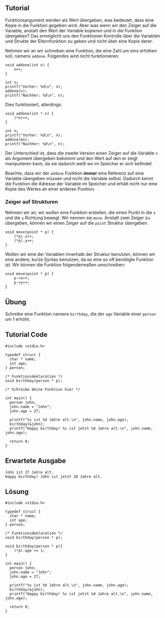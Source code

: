 Tutorial
--------

Funktionsargument werden als Wert übergeben, was bedeutet, dass eine Kopie in die Funktion gegeben wird. Aber was wenn wir den Zeiger auf die Variable, anstatt den Wert der Variable kopieren und in die Funktion übergeben? Das ermöglicht uns den Funktionen Kontrolle über die Variablen und Strukte der Elternfunktion zu geben und nicht über eine Kopie derer.

Nehmen wir an wir schreiben eine Funktion, die eine Zahl um eins erhöhen soll, namens `addone`. Folgendes wird nicht funktionieren:

    void addone(int n) {
        n++;
    }

    int n;
    printf("Vorher: %d\n", n);
    addone(n);
    printf("Nachher: %d\n", n);

Dies funktioniert, allerdings:

    void addone(int * n) {
        (*n)++;
    }

    int n;
    printf("Vorher: %d\n", n);
    addone(&n);
    printf("Nachher: %d\n", n);

Der Unterschied ist, dass die zweite Version einen Zeiger auf die Variable `n` als Argument übergeben bekommt und den Wert auf den er zeigt manipulieren kann, da sie dadurch weiß wo im Speicher er sich befindet.

Beachte, dass wir der `addone` Funktion **immer** eine Referenz auf eine Variable übergeben müssen und nicht die Variable selbst. Dadurch kennt die Funktion die Adresse der Variable im Speicher und erhält nicht nur eine Kopie des Wertes an einer anderen Position.

### Zeiger auf Strukturen

Nehmen wir an, wir wollen eine Funktion erstellen, die einen Punkt in die `x` und die `y` Richtung bewegt. Wir nennen sie `move`. Anstatt zwei Zeiger zu übergeben, können wir einen Zeiger auf die `point` Struktur übergeben.

    void move(point * p) {
        (*p).x++;
        (*p).y++;
    }

Wollen wir eine der Variablen innerhalb der Struktur benutzen, können wir eine andere, kurze Syntax benutzen, da es eine so oft benötigte Funktion ist.  Wir können die Funktion folgendermaßen umschreiben: 

    void move(point * p) {
        p->x++;
        p->y++;
    }

Übung
-----

Schreibe eine Funktion namens `birthday`, die der `age` Variable einer `person` um 1 erhöht.

Tutorial Code
-------------

    #include <stdio.h>

    typedef struct {
      char * name;
      int age;
    } person;

    /* Funktionsdeklaration */
    void birthday(person * p);

    /* Schreibe deine Funktion hier */

    int main() {
      person john;
      john.name = "John";
      john.age = 27;

      printf("%s ist %d Jahre alt.\n", john.name, john.age);
      birthday(&john);
      printf("Happy birthday! %s ist jetzt %d Jahre alt.\n", john.name, john.age);

      return 0;
    }

Erwartete Ausgabe
-----------------

    John ist 27 Jahre alt.
    Happy birthday! John ist jetzt 28 Jahre alt.

Lösung
------

    #include <stdio.h>

    typedef struct {
      char * name;
      int age;
    } person;

    /* Funktionsdeklaration */
    void birthday(person * p);

    void birthday(person * p){
        (*p).age += 1;
    }

    int main() {
      person john;
      john.name = "John";
      john.age = 27;

      printf("%s ist %d Jahre alt.\n", john.name, john.age);
      birthday(&john);
      printf("Happy birthday! %s ist jetzt %d Jahre alt.\n", john.name, john.age);

      return 0;
    }
